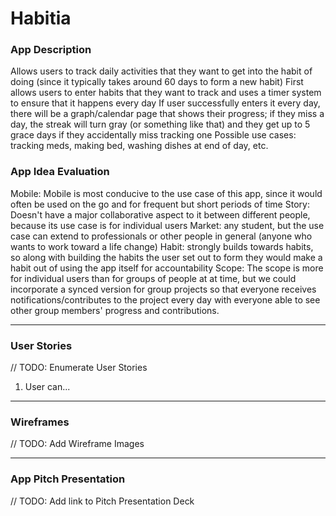 # Habitia

### App Description
Allows users to track daily activities that they want to get into the habit of doing (since it typically takes around 60 days to form a new habit)
First allows users to enter habits that they want to track and uses a timer system to ensure that it happens every day
If user successfully enters it every day, there will be a graph/calendar page that shows their progress; if they miss a day, the streak will turn gray (or something like that) and they get up to 5 grace days if they accidentally miss tracking one
Possible use cases: tracking meds, making bed, washing dishes at end of day, etc.

### App Idea Evaluation

Mobile: Mobile is most conducive to the use case of this app, since it would often be used on the go and for frequent but short periods of time
Story: Doesn't have a major collaborative aspect to it between different people, because its use case is for individual users
Market: any student, but the use case can extend to professionals or other people in general (anyone who wants to work toward a life change)
Habit: strongly builds towards habits, so along with building the habits the user set out to form they would make a habit out of using the app itself for accountability
Scope: The scope is more for individual users than for groups of people at at time, but we could incorporate a synced version for group projects so that everyone receives notifications/contributes to the project every day with everyone able to see other group members' progress and contributions.

---

### User Stories
// TODO: Enumerate User Stories
1. User can...

---

### Wireframes
// TODO: Add Wireframe Images

---

### App Pitch Presentation
// TODO: Add link to Pitch Presentation Deck
